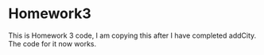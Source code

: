 # Homework3

This is Homework 3 code, I am copying this after I have completed addCity. The code for it now works.
